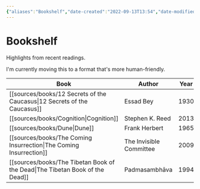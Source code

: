 ```yaml
---
{"aliases":"Bookshelf","date-created":"2022-09-13T13:54","date-modified":"2023-04-18T13:25","dg-publish":true,"linter-yaml-title-alias":"Bookshelf","tags":["map"],"title":"Bookshelf","up":[["+home"]],"permalink":"/atlas/sources-moc/","dgPassFrontmatter":true}
---
```



# Bookshelf

Highlights from recent readings.

I'm currently moving this to a format that's more human-friendly.

| Book                                                                            | Author                  | Year |
| ------------------------------------------------------------------------------- | ----------------------- | ---- |
| [[sources/books/12 Secrets of the Caucasus\|12 Secrets of the Caucasus]]     | Essad Bey               | 1930 |
| [[sources/books/Cognition\|Cognition]]                                       | Stephen K. Reed         | 2013 |
| [[sources/books/Dune\|Dune]]                                                 | Frank Herbert           | 1965 |
| [[sources/books/The Coming Insurrection\|The Coming Insurrection]]           | The Invisible Committee | 2009 |
| [[sources/books/The Tibetan Book of the Dead\|The Tibetan Book of the Dead]] | Padmasambhāva           | 1994 |

